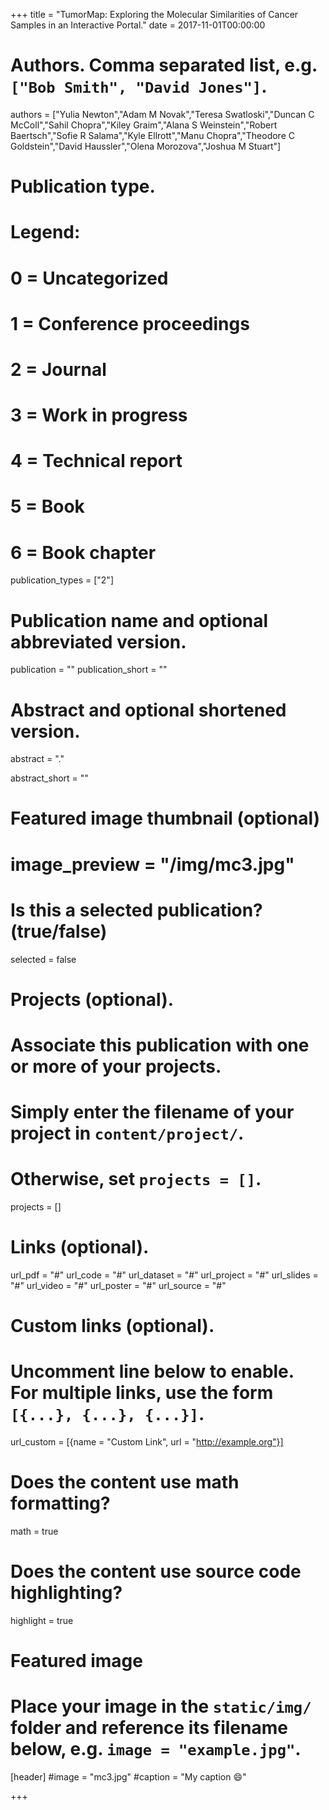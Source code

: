 
+++
title = "TumorMap: Exploring the Molecular Similarities of Cancer Samples in an Interactive Portal."
date = 2017-11-01T00:00:00

# Authors. Comma separated list, e.g. `["Bob Smith", "David Jones"]`.
authors = ["Yulia Newton","Adam M Novak","Teresa Swatloski","Duncan C McColl","Sahil Chopra","Kiley Graim","Alana S Weinstein","Robert Baertsch","Sofie R Salama","Kyle Ellrott","Manu Chopra","Theodore C Goldstein","David Haussler","Olena Morozova","Joshua M Stuart"]

# Publication type.
# Legend:
# 0 = Uncategorized
# 1 = Conference proceedings
# 2 = Journal
# 3 = Work in progress
# 4 = Technical report
# 5 = Book
# 6 = Book chapter
publication_types = ["2"]

# Publication name and optional abbreviated version.
publication = ""
publication_short = ""

# Abstract and optional shortened version.
abstract = "."

abstract_short = ""
# Featured image thumbnail (optional)
# image_preview = "/img/mc3.jpg"

# Is this a selected publication? (true/false)
selected = false

# Projects (optional).
#   Associate this publication with one or more of your projects.
#   Simply enter the filename of your project in `content/project/`.
#   Otherwise, set `projects = []`.
projects = []

# Links (optional).
url_pdf = "#"
url_code = "#"
url_dataset = "#"
url_project = "#"
url_slides = "#"
url_video = "#"
url_poster = "#"
url_source = "#"

# Custom links (optional).
#   Uncomment line below to enable. For multiple links, use the form `[{...}, {...}, {...}]`.
url_custom = [{name = "Custom Link", url = "http://example.org"}]

# Does the content use math formatting?
math = true

# Does the content use source code highlighting?
highlight = true

# Featured image
# Place your image in the `static/img/` folder and reference its filename below, e.g. `image = "example.jpg"`.
[header]
#image = "mc3.jpg"
#caption = "My caption :smile:"

+++

